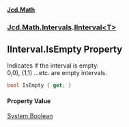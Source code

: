 #### [Jcd.Math](index.md 'index')
### [Jcd.Math.Intervals](Jcd.Math.Intervals.md 'Jcd.Math.Intervals').[IInterval&lt;T&gt;](Jcd.Math.Intervals.IInterval_T_.md 'Jcd.Math.Intervals.IInterval<T>')

## IInterval<T>.IsEmpty Property

Indicates if the interval is empty:  
0,0), (1,1) ...etc. are empty intervals.

```csharp
bool IsEmpty { get; }
```

#### Property Value
[System.Boolean](https://docs.microsoft.com/en-us/dotnet/api/System.Boolean 'System.Boolean')